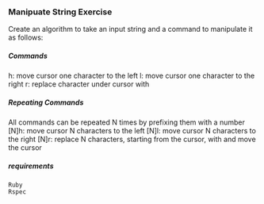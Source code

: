### Manipuate String Exercise
Create an algorithm to take an input string and a command to manipulate it as follows:

##### Commands
h: move cursor one character to the left
l: move cursor one character to the right
r<c>: replace character under cursor with <c>

##### Repeating Commands
All commands can be repeated N times by prefixing them with a number
[N]h: move cursor N characters to the left
[N]l: move cursor N characters to the right
[N]r<c>: replace N characters, starting from the cursor, with <c> and move the cursor

##### requirements
```
Ruby
Rspec
```
